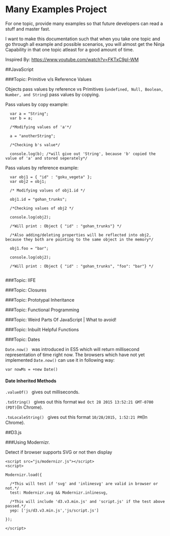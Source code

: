 # Many Examples Project

For one topic, provide many examples so that future developers can read a stuff and master fast.

I want to make this documentation such that when you take one topic and go through all example and possible scenarios, you will almost get the Ninja Capability in that one topic atleast for a good amount of time.

Inspired By: https://www.youtube.com/watch?v=FKTxC9pl-WM

##JavaScript

###Topic: Primitive v/s Reference Values

Objects pass values by reference vs Primitives (```undefined, Null, Boolean, Number, and String```) pass values by copying.

Pass values by copy example:

```
  var a = "String";
  var b = a;
  
  /*Modifying values of 'a'*/
  
  a = "anotherString";
  
  /*Checking b's value*/
  
  console.log(b); /*will give out 'String', because 'b' copied the value of 'a' and stored seperately*/
```

Pass values by reference example:

``` 
  var obj1 = { "id" : "goku_vegeta" };
  var obj2 = obj1;
  
  /* Modifying values of obj1.id */
  
  obj1.id = "gohan_trunks";
  
  /*Checking values of obj2 */
  
  console.log(obj2);
  
  /*Will print : Object { "id" : "gohan_trunks"} */
  
  /*Also adding/deleting properties will be reflected into obj2, because they both are pointing to the same object in the memory*/
  
  obj1.foo = "bar";
  
  console.log(obj2);
  
  /*Will print : Object { "id" : "gohan_trunks", "foo": "bar"} */
  
```

###Topic: IIFE

###Topic: Closures

###Topic: Prototypal Inheritance

###Topic: Functional Programming

###Topic: Weird Parts Of JavaScript | What to avoid!

###Topic: Inbuilt Helpful Functions

###Topic: Dates

```Date.now() ``` was introduced in ES5 which will return millisecond representation of time right now. The browsers which have not yet implemented ```Date.now()``` can use it in following way:

```var nowMs = +new Date()```

#### Date Inherited Methods
```.valueOf() ``` gives out milliseconds.

```.toString() ``` gives out this format ```Wed Oct 28 2015 13:52:21 GMT-0700 (PDT)```(In Chrome).

```.toLocaleString() ``` gives out this format ```10/28/2015, 1:52:21 PM```(In Chrome).

##D3.js

###Using Modernizr.

Detect if browser supports SVG or not then display

```
<script src="js/modernizr.js"></script>
<script>

Modernizr.load({

  /*This will test if 'svg' and 'inlinesvg' are valid in browser or not.*/
  test: Modernizr.svg && Modernizr.inlinesvg,
  
  /*This will include 'd3.v3.min.js' and 'script.js' if the test above passed.*/
  yep: ['js/d3.v3.min.js','js/script.js']
  
});

</script>
```
